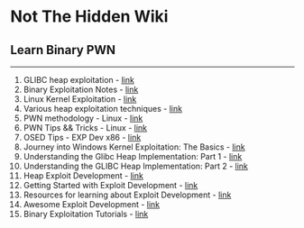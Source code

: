 # Not The Hidden Wiki

## Learn Binary PWN
-----

1. GLIBC heap exploitation - [link](https://0x434b.dev/overview-of-glibc-heap-exploitation-techniques/)
2. Binary Exploitation Notes - [link](https://ir0nstone.gitbook.io/notes/)
3. Linux Kernel Exploitation - [link](https://pawnyable.cafe/linux-kernel/)
4. Various heap exploitation techniques - [link](https://github.com/shellphish/how2heap)
5. PWN methodology - Linux - [link](https://karol-mazurek95.medium.com/pwn-methodolodgy-linux-5c8355a8c9c2?sk=v2%2Fb6109671-63d7-4cfa-8f09-bf4c5326712b)
6. PWN Tips && Tricks - Linux - [link](https://karol-mazurek95.medium.com/pwn-tips-tricks-linux-d10186e8580e?sk=v2%2F5b1de360-1cb7-4740-bcc3-0ccef9a86733)
7. OSED Tips - EXP Dev x86 - [link](https://karol-mazurek95.medium.com/osed-tips-exp-dev-x86-d00c4a5ca006?sk=v2%2F78aff4c9-c266-4125-b81f-c63d0c148d55)
8. Journey into Windows Kernel Exploitation: The Basics - [link](https://blog.neuvik.com/journey-into-windows-kernel-exploitation-the-basics-fff72116ca33)
9. Understanding the Glibc Heap Implementation: Part 1 - [link](https://azeria-labs.com/heap-exploitation-part-1-understanding-the-glibc-heap-implementation/)
10. Understanding the GLIBC Heap Implementation: Part 2 - [link](https://azeria-labs.com/heap-exploitation-part-2-glibc-heap-free-bins/)
11. Heap Exploit Development - [link](https://azeria-labs.com/heap-exploit-development-part-1/)
12. Getting Started with Exploit Development - [link](https://dayzerosec.com/blog/2021/02/02/getting-started.html)
13. Resources for learning about Exploit Development - [link](https://github.com/wtsxDev/Exploit-Development/tree/master)
14. Awesome Exploit Development - [link](https://github.com/CyberSecurityUP/Awesome-Exploit-Development#readme)
15. Binary Exploitation Tutorials - [link](https://0xxyc.gitbook.io/hacking_methodology/binary-exploitation)